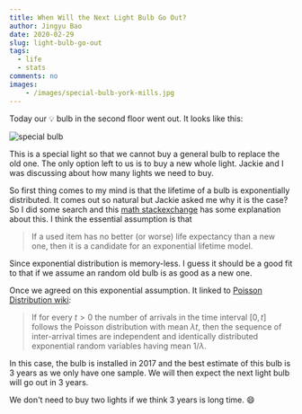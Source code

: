 ```yaml
---
title: When Will the Next Light Bulb Go Out?
author: Jingyu Bao
date: 2020-02-29
slug: light-bulb-go-out
tags:
  - life
  - stats
comments: no
images:
    - /images/special-bulb-york-mills.jpg
---
```


Today our :bulb: bulb in the second floor went out. It looks like this:

![special bulb](/images/special-bulb-york-mills.jpg)

<!-- <center>
![special bulb](/images/special-bulb-york-mills.jpg){width=400px height=300px}
</center> -->

This is a special light so that we cannot buy a general bulb to replace the old one. The only option left to us is to buy a new whole light.
Jackie and I was discussing about how many lights we need to buy.

So first thing comes to my mind is that the lifetime of a bulb is exponentially distributed. It comes out so natural but Jackie asked me why it is the case? So I did some search and this [math stackexchange](https://math.stackexchange.com/questions/2478820/exponential-bulbs) has some explanation about this. I think the essential assumption is that

> If a used item has no better (or worse) life expectancy than a new one, then it is a candidate for an exponential lifetime model.

Since exponential distribution is memory-less. I guess it should be a good fit to that if we assume an random old bulb is as good as a new one.

Once we agreed on this exponential assumption. It linked to [Poisson Distribution wiki](https://en.wikipedia.org/wiki/Poisson_distribution):

> If for every $t > 0$ the number of arrivals in the time interval $[0, t]$ follows the Poisson distribution with mean $\lambda t$, then the sequence of inter-arrival times are independent and identically distributed exponential random variables having mean $1/\lambda$.

In this case, the bulb is installed in 2017 and the best estimate of this bulb is 3 years as we only have one sample. We will then expect the next light bulb will go out in 3 years.

We don't need to buy two lights if we think 3 years is long time. :smile: